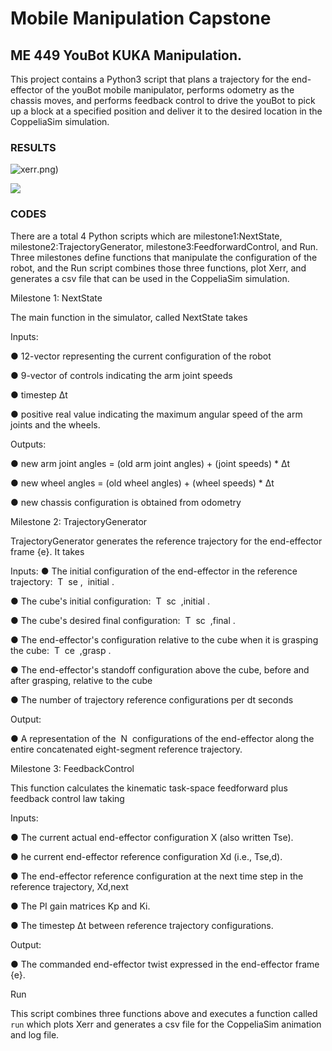 # Mobile Manipulation Capstone
## ME 449 YouBot KUKA Manipulation.

This project contains a Python3 script that plans a trajectory for the end-effector
of the youBot mobile manipulator, performs odometry as the chassis moves, and
performs feedback control to drive the youBot to pick up a block at a specified position
and deliver it to the desired location in the CoppeliaSim simulation.

### RESULTS

![xerr](https://raw.github.com/rubberdk/KUKA-youbot-Manipulation/master/Xerr_best).png)


![](https://media.giphy.com/media/NjXWn2xkvkNRTFdRDS/giphy.gif)


### CODES
There are a total 4 Python scripts which are milestone1:NextState,
milestone2:TrajectoryGenerator, milestone3:FeedforwardControl, and Run. Three
milestones define functions that manipulate the configuration of the robot, and the Run
script combines those three functions, plot Xerr, and generates a csv file that can be
used in the CoppeliaSim simulation.

Milestone 1: NextState

The main function in the simulator, called NextState takes

Inputs:

● 12-vector representing the current configuration of the robot

● 9-vector of controls indicating the arm joint speeds

● timestep Δt

● positive real value indicating the maximum angular speed of the arm joints and
the wheels.

Outputs:

● new arm joint angles = (old arm joint angles) + (joint speeds) * Δt

● new wheel angles = (old wheel angles) + (wheel speeds) * Δt

● new chassis configuration is obtained from odometry

Milestone 2: TrajectoryGenerator

TrajectoryGenerator generates the reference trajectory for the end-effector frame
{e}. It takes

Inputs:
● The initial configuration of the end-effector in the reference trajectory: ​ T ​ se , ​ initial​ .


● The cube's initial configuration: ​ T ​ sc ​ ,initial​ .

● The cube's desired final configuration: ​ T ​ sc ​ ,final​ .

● The end-effector's configuration relative to the cube when it is grasping the
cube: ​ T ​ ce ​ ,grasp​ .

● The end-effector's standoff configuration above the cube, before and after
grasping, relative to the cube

● The number of trajectory reference configurations per dt seconds

Output:

● A representation of the ​ N ​ configurations of the end-effector along the entire
concatenated eight-segment reference trajectory.

Milestone 3: FeedbackControl

This function calculates the kinematic task-space feedforward plus feedback control
law taking

Inputs:

● The current actual end-effector configuration X (also written Tse).

● he current end-effector reference configuration Xd (i.e., Tse,d).

● The end-effector reference configuration at the next time step in the reference
trajectory, Xd,next

● The PI gain matrices Kp and Ki.

● The timestep Δt between reference trajectory configurations.

Output:

● The commanded end-effector twist expressed in the end-effector frame {e}.

Run

This script combines three functions above and executes a function called `run`
which plots Xerr and generates a csv file for the CoppeliaSim animation and log file.


